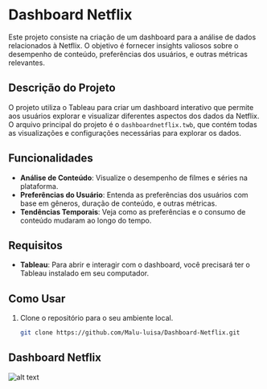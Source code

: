 # Dashboard Netflix

Este projeto consiste na criação de um dashboard para a análise de dados relacionados à Netflix. O objetivo é fornecer insights valiosos sobre o desempenho de conteúdo, preferências dos usuários, e outras métricas relevantes.

## Descrição do Projeto

O projeto utiliza o Tableau para criar um dashboard interativo que permite aos usuários explorar e visualizar diferentes aspectos dos dados da Netflix. O arquivo principal do projeto é o `dashboardnetflix.twb`, que contém todas as visualizações e configurações necessárias para explorar os dados.

## Funcionalidades

- **Análise de Conteúdo**: Visualize o desempenho de filmes e séries na plataforma.
- **Preferências do Usuário**: Entenda as preferências dos usuários com base em gêneros, duração de conteúdo, e outras métricas.
- **Tendências Temporais**: Veja como as preferências e o consumo de conteúdo mudaram ao longo do tempo.

## Requisitos

- **Tableau**: Para abrir e interagir com o dashboard, você precisará ter o Tableau instalado em seu computador.

## Como Usar

1. Clone o repositório para o seu ambiente local.
   ```bash
   git clone https://github.com/Malu-luisa/Dashboard-Netflix.git 
   ```
## Dashboard Netflix 
 ![alt text](dashboardnetflix.jpg)
